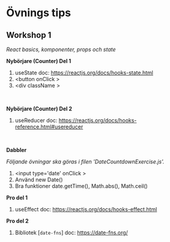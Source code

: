 # Övnings tips

## Workshop 1

_React basics, komponenter, props och state_

**Nybörjare (Counter) Del 1**

1. useState doc: https://reactjs.org/docs/hooks-state.html
2. \<button onClick \>
3. \<div className \>

&nbsp;

**Nybörjare (Counter) Del 2**

1. useReducer doc: https://reactjs.org/docs/hooks-reference.html#usereducer

&nbsp;

**Dabbler**

_Följande övningar ska göras i filen 'DateCountdownExercise.js'._

1. \<input type='date' onClick \>
2. Använd new Date()
3. Bra funktioner date.getTime(), Math.abs(), Math.ceil()

**Pro del 1**

1. useEffect doc: https://reactjs.org/docs/hooks-effect.html

**Pro del 2**

1. Bibliotek [`date-fns`] doc: https://date-fns.org/

&nbsp;

